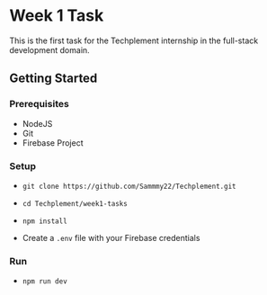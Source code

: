 # Week 1 Task

This is the first task for the Techplement internship in the full-stack development domain.

## Getting Started

### Prerequisites

- NodeJS
- Git
- Firebase Project

### Setup

- `git clone https://github.com/Sammmy22/Techplement.git`
- `cd Techplement/week1-tasks`
- `npm install`

- Create a `.env` file with your Firebase credentials

### Run

- `npm run dev`
